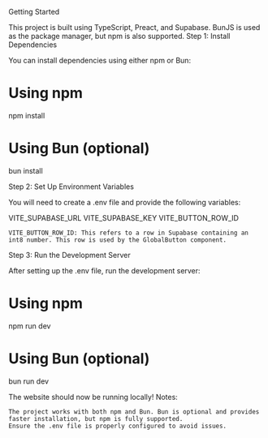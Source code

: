 Getting Started

This project is built using TypeScript, Preact, and Supabase. BunJS is used as the package manager, but npm is also supported.
Step 1: Install Dependencies

You can install dependencies using either npm or Bun:

# Using npm
npm install 

# Using Bun (optional)
bun install 

Step 2: Set Up Environment Variables

You will need to create a .env file and provide the following variables:

VITE_SUPABASE_URL
VITE_SUPABASE_KEY
VITE_BUTTON_ROW_ID

    VITE_BUTTON_ROW_ID: This refers to a row in Supabase containing an int8 number. This row is used by the GlobalButton component.

Step 3: Run the Development Server

After setting up the .env file, run the development server:

# Using npm
npm run dev 

# Using Bun (optional)
bun run dev

The website should now be running locally!
Notes:

    The project works with both npm and Bun. Bun is optional and provides faster installation, but npm is fully supported.
    Ensure the .env file is properly configured to avoid issues.

